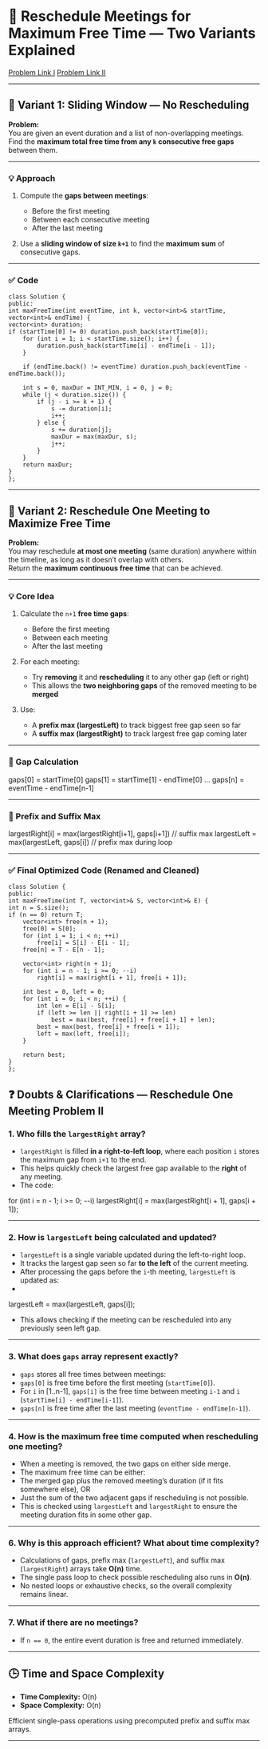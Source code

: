 # 🧠 Reschedule Meetings for Maximum Free Time — Two Variants Explained

[Problem Link I](https://leetcode.com/problems/reschedule-meetings-for-maximum-free-time-i/description/?envType=daily-question&envId=2025-07-09)
[Problem Link II](https://leetcode.com/problems/reschedule-meetings-for-maximum-free-time-ii/description/?envType=daily-question&envId=2025-07-10)

---

## 📘 Variant 1: Sliding Window — No Rescheduling

**Problem:**  
You are given an event duration and a list of non-overlapping meetings.  
Find the **maximum total free time from any `k` consecutive free gaps** between them.

---

### 💡 Approach

1. Compute the **gaps between meetings**:
   - Before the first meeting
   - Between each consecutive meeting
   - After the last meeting

2. Use a **sliding window of size `k+1`** to find the **maximum sum** of consecutive gaps.

---

### ✅ Code

```
class Solution {
public:
int maxFreeTime(int eventTime, int k, vector<int>& startTime, vector<int>& endTime) {
vector<int> duration;
if (startTime[0] != 0) duration.push_back(startTime[0]);
    for (int i = 1; i < startTime.size(); i++) {
        duration.push_back(startTime[i] - endTime[i - 1]);
    }

    if (endTime.back() != eventTime) duration.push_back(eventTime - endTime.back());

    int s = 0, maxDur = INT_MIN, i = 0, j = 0;
    while (j < duration.size()) {
        if (j - i >= k + 1) {
            s -= duration[i];
            i++;
        } else {
            s += duration[j];
            maxDur = max(maxDur, s);
            j++;
        }
    }
    return maxDur;
}
};
```

---

## 📘 Variant 2: Reschedule One Meeting to Maximize Free Time

**Problem:**  
You may reschedule **at most one meeting** (same duration) anywhere within the timeline, as long as it doesn’t overlap with others.  
Return the **maximum continuous free time** that can be achieved.

---

### 💡 Core Idea

1. Calculate the `n+1` **free time gaps**:
   - Before the first meeting
   - Between each meeting
   - After the last meeting

2. For each meeting:
   - Try **removing** it and **rescheduling** it to any other gap (left or right)
   - This allows the **two neighboring gaps** of the removed meeting to be **merged**

3. Use:
   - A **prefix max (largestLeft)** to track biggest free gap seen so far
   - A **suffix max (largestRight)** to track largest free gap coming later

---

### 🧠 Gap Calculation

gaps[0] = startTime[0]
gaps[1] = startTime[1] - endTime[0]
...
gaps[n] = eventTime - endTime[n-1]


---

### 🔄 Prefix and Suffix Max

largestRight[i] = max(largestRight[i+1], gaps[i+1]) // suffix max
largestLeft = max(largestLeft, gaps[i]) // prefix max during loop

---

### ✅ Final Optimized Code (Renamed and Cleaned)
```
class Solution {
public:
int maxFreeTime(int T, vector<int>& S, vector<int>& E) {
int n = S.size();
if (n == 0) return T;
    vector<int> free(n + 1);
    free[0] = S[0];
    for (int i = 1; i < n; ++i)
        free[i] = S[i] - E[i - 1];
    free[n] = T - E[n - 1];

    vector<int> right(n + 1);
    for (int i = n - 1; i >= 0; --i)
        right[i] = max(right[i + 1], free[i + 1]);

    int best = 0, left = 0;
    for (int i = 0; i < n; ++i) {
        int len = E[i] - S[i];
        if (left >= len || right[i + 1] >= len)
            best = max(best, free[i] + free[i + 1] + len);
        best = max(best, free[i] + free[i + 1]);
        left = max(left, free[i]);
    }

    return best;
}
};
```

## ❓ Doubts & Clarifications — Reschedule One Meeting Problem II

### 1. Who fills the `largestRight` array?

- `largestRight` is filled **in a right-to-left loop**, where each position `i` stores the maximum gap from `i+1` to the end.
- This helps quickly check the largest free gap available to the **right** of any meeting.
- The code:
  
for (int i = n - 1; i >= 0; --i)
largestRight[i] = max(largestRight[i + 1], gaps[i + 1]);


---

### 2. How is `largestLeft` being calculated and updated?

- `largestLeft` is a single variable updated during the left-to-right loop.
- It tracks the largest gap seen so far **to the left** of the current meeting.
- After processing the gaps before the `i`-th meeting, `largestLeft` is updated as:
- 
largestLeft = max(largestLeft, gaps[i]);

- This allows checking if the meeting can be rescheduled into any previously seen left gap.

---

### 3. What does `gaps` array represent exactly?

- `gaps` stores all free times between meetings:
- `gaps[0]` is free time before the first meeting (`startTime[0]`).
- For `i` in [1..n-1], `gaps[i]` is the free time between meeting `i-1` and `i` (`startTime[i] - endTime[i-1]`).
- `gaps[n]` is free time after the last meeting (`eventTime - endTime[n-1]`).

---

### 4. How is the maximum free time computed when rescheduling one meeting?

- When a meeting is removed, the two gaps on either side merge.
- The maximum free time can be either:
- The merged gap plus the removed meeting’s duration (if it fits somewhere else), OR
- Just the sum of the two adjacent gaps if rescheduling is not possible.
- This is checked using `largestLeft` and `largestRight` to ensure the meeting duration fits in some other gap.

---

### 6. Why is this approach efficient? What about time complexity?

- Calculations of gaps, prefix max (`largestLeft`), and suffix max (`largestRight`) arrays take **O(n)** time.
- The single pass loop to check possible rescheduling also runs in **O(n)**.
- No nested loops or exhaustive checks, so the overall complexity remains linear.

---

### 7. What if there are no meetings? 

- If `n == 0`, the entire event duration is free and returned immediately.

---

## 🕒 Time and Space Complexity

- **Time Complexity:** O(n)
- **Space Complexity:** O(n)

Efficient single-pass operations using precomputed prefix and suffix max arrays.

---



